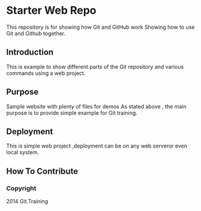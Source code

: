 # Starter Web Repo

This repository is for showing how Git and GitHub work
Showing how to use Git and Github together.
## Introduction
This is example to show different parts of the Git repository and various commands using a web project.
## Purpose

Sample website with plenty of files for demos
As stated above , the main purpose is  to provide simple example for Git training.

## Deployment

This is simple web project ,deployment can be on any web serveror even local system.

## How To Contribute

### Copyright

2014 Git.Training